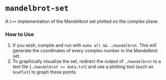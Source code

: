 # `mandelbrot-set`

A `C++` implementation of the Mandelbrot set plotted on the complex plane.

### How to Use

1. If you wish, compile and run with `make all && ./mandelbrot`. This will generate the coordinates of every complex number in the Mandelbrot set.
2. To graphically visualize the set, redirect the output of `./mandelbrot` to a text file (`./mandelbrot >> data.txt`) and use a plotting tool (such as `GnuPlot`) to graph these points.

